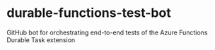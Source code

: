 # durable-functions-test-bot
GitHub bot for orchestrating end-to-end tests of the Azure Functions Durable Task extension
